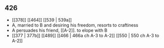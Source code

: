 ## 426
- [[378]] [[464]] [[539 | 539a]] 
- A, married to B and desiring his freedom, resorts to craftiness
- A persuades his friend, [[A-2]]. to elope with B
- [[377 | 377b]] [[489]] [[466 | 466a ch A-3 to A-2]] [[550 | 550 ch A-3 to A-2]] 

